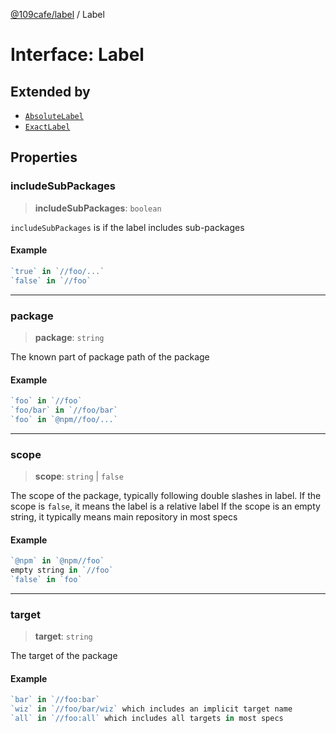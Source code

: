 [@109cafe/label](index.md) / Label

# Interface: Label

## Extended by

- [`AbsoluteLabel`](Interface.AbsoluteLabel.md)
- [`ExactLabel`](Interface.ExactLabel.md)

## Properties

### includeSubPackages

> **includeSubPackages**: `boolean`

`includeSubPackages` is if the label includes sub-packages

#### Example

```ts
`true` in `//foo/...`
`false` in `//foo`
```

***

### package

> **package**: `string`

The known part of package path of the package

#### Example

```ts
`foo` in `//foo`
`foo/bar` in `//foo/bar`
`foo` in `@npm//foo/...`
```

***

### scope

> **scope**: `string` \| `false`

The scope of the package, typically following double slashes in label.
If the scope is `false`, it means the label is a relative label
If the scope is an empty string, it typically means main repository in most specs

#### Example

```ts
`@npm` in `@npm//foo`
empty string in `//foo`
`false` in `foo`
```

***

### target

> **target**: `string`

The target of the package

#### Example

```ts
`bar` in `//foo:bar`
`wiz` in `//foo/bar/wiz` which includes an implicit target name
`all` in `//foo:all` which includes all targets in most specs
```
